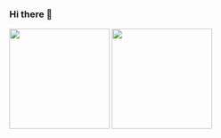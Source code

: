 ### Hi there 👋
<div>
  <img align="center" height="180em" src="https://github-readme-stats.vercel.app/api?username=Parafernalha&show_icons=true&theme=onedark&include_all_commits=true&count_private=true"/>
   <img align="center"  height="180em" src="https://github-readme-stats.vercel.app/api/top-langs/?username=Parafernalha&layout=compact&langs_count=16&theme=onedark,"/>
</div>

<!--
**Parafernalha/Parafernalha** is a ✨ _special_ ✨ repository because its `README.md` (this file) appears on your GitHub profile.

Here are some ideas to get you started:

- 🔭 I’m currently working on ...
- 🌱 I’m currently learning ...
- 👯 I’m looking to collaborate on ...
- 🤔 I’m looking for help with ...
- 💬 Ask me about ...
- 📫 How to reach me: ...
- 😄 Pronouns: ...
- ⚡ Fun fact: ...
-->

